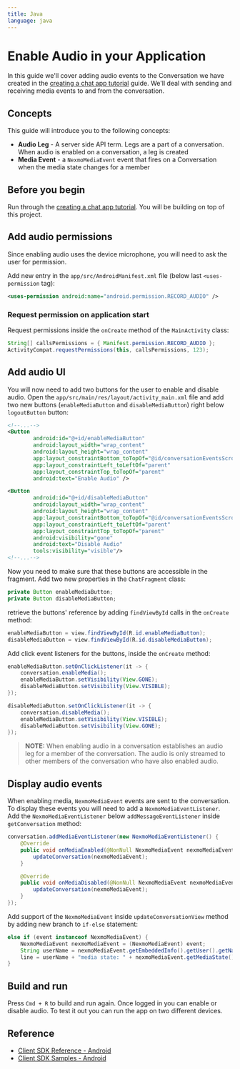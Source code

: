 ```yaml
---
title: Java
language: java
---
```


# Enable Audio in your Application

In this guide we'll cover adding audio events to the Conversation we have created in the [creating a chat app tutorial](/client-sdk/tutorials/in-app-messaging/introduction/java) guide. We'll deal with sending and receiving media events to and from the conversation.

## Concepts

This guide will introduce you to the following concepts:

- **Audio Leg** - A server side API term. Legs are a part of a conversation. When audio is enabled on a conversation, a leg is created
- **Media Event** - a `NexmoMediaEvent` event that fires on a Conversation when the media state changes for a member

## Before you begin

Run through the [creating a chat app tutorial](/client-sdk/tutorials/in-app-messaging/introduction/java). You will be building on top of this project.

## Add audio permissions

Since enabling audio uses the device microphone, you will need to ask the user for permission. 

Add new entry in the `app/src/AndroidManifest.xml` file (below last `<uses-permission` tag):

```xml
<uses-permission android:name="android.permission.RECORD_AUDIO" />
```

### Request permission on application start

Request permissions inside the `onCreate` method of the `MainActivity` class:

``` java
String[] callsPermissions = { Manifest.permission.RECORD_AUDIO };
ActivityCompat.requestPermissions(this, callsPermissions, 123);
```

## Add audio UI

You will now need to add two buttons for the user to enable and disable audio. Open the `app/src/main/res/layout/activity_main.xml` file and add two new buttons (`enableMediaButton` and `disableMediaButton`) right below `logoutButton` button: 

``` xml
<!--...-->
<Button
        android:id="@+id/enableMediaButton"
        android:layout_width="wrap_content"
        android:layout_height="wrap_content"
        app:layout_constraintBottom_toTopOf="@id/conversationEventsScrollView"
        app:layout_constraintLeft_toLeftOf="parent"
        app:layout_constraintTop_toTopOf="parent"
        android:text="Enable Audio" />

<Button
        android:id="@+id/disableMediaButton"
        android:layout_width="wrap_content"
        android:layout_height="wrap_content"
        app:layout_constraintBottom_toTopOf="@id/conversationEventsScrollView"
        app:layout_constraintLeft_toLeftOf="parent"
        app:layout_constraintTop_toTopOf="parent"
        android:visibility="gone"
        android:text="Disable Audio"
        tools:visibility="visible"/>
<!--...-->
```

Now you need to make sure that these buttons are accessible in the fragment. Add two new properties in the `ChatFragment` class:

```java
private Button enableMediaButton;
private Button disableMediaButton;
```

retrieve the buttons' reference by adding `findViewById` calls in the `onCreate` method:

```java
enableMediaButton = view.findViewById(R.id.enableMediaButton);
disableMediaButton = view.findViewById(R.id.disableMediaButton);
```

Add click event listeners for the buttons, inside the `onCreate` method:

```java
enableMediaButton.setOnClickListener(it -> {
    conversation.enableMedia();
    enableMediaButton.setVisibility(View.GONE);
    disableMediaButton.setVisibility(View.VISIBLE);
});

disableMediaButton.setOnClickListener(it -> {
    conversation.disableMedia();
    enableMediaButton.setVisibility(View.VISIBLE);
    disableMediaButton.setVisibility(View.GONE);
});
```

> **NOTE:** When enabling audio in a conversation establishes an audio leg for a member of the conversation. The audio is only streamed to other members of the conversation who have also enabled audio.

## Display audio events

When enabling media, `NexmoMediaEvent` events are sent to the conversation. To display these events you will need to add a `NexmoMediaEventListener`. Add the `NexmoMediaEventListener` below `addMessageEventListener` inside `getConversation` method:

```java
conversation.addMediaEventListener(new NexmoMediaEventListener() {
    @Override
    public void onMediaEnabled(@NonNull NexmoMediaEvent nexmoMediaEvent) {
        updateConversation(nexmoMediaEvent);
    }

    @Override
    public void onMediaDisabled(@NonNull NexmoMediaEvent nexmoMediaEvent) {
        updateConversation(nexmoMediaEvent);
    }
});
```

Add support of the `NexmoMediaEvent` inside `updateConversationView` method by adding new branch to `if-else` statement:

```java
else if (event instanceof NexmoMediaEvent) {
    NexmoMediaEvent nexmoMediaEvent = (NexmoMediaEvent) event;
    String userName = nexmoMediaEvent.getEmbeddedInfo().getUser().getName();
    line = userName + "media state: " + nexmoMediaEvent.getMediaState();
}
```

## Build and run

Press `Cmd + R` to build and run again. Once logged in you can enable or disable audio. To test it out you can run the app on two different devices.

## Reference

* [Client SDK Reference - Android](/sdk/client-sdk/android)
* [Client SDK Samples - Android](https://github.com/nexmo-community/client-sdk-android-samples)